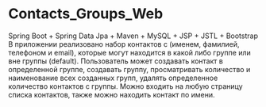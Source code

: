 # Contacts_Groups_Web
Spring Boot + Spring Data Jpa + Maven + MySQL + JSP + JSTL + Bootstrap
В приложении реализовано набор контактов с (именем, фамилией, телефоном и email), которые могут находится в какой либо группе или вне группы (default). Пользователь может создавать контакт в определенной группе, создавать группу, просматривать количество и наименование всех созданных групп, удалять определенное количество контактов с группы. Можно входить на любую страницу списка контактов, также можно находить контакт по имени.
